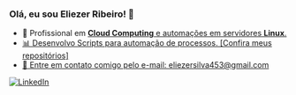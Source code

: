 ### Olá, eu sou Eliezer Ribeiro! 👋

- 🔭 Profissional em <u> __Cloud Computing__ <u> e automações em servidores __Linux__.
- :bar_chart: Desenvolvo Scripts para automação de processos. [Confira meus repositórios]
- :envelope_with_arrow: Entre em contato comigo pelo e-mail: [eliezersilva453@gmail.com](mailto:eliezersilva453@gmail.com)

[![LinkedIn](https://img.shields.io/badge/LinkedIn-Eliezer%20Ribeiro-blue)](https://www.linkedin.com/in/elinux)
